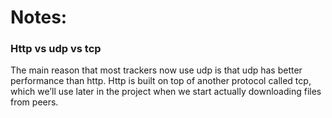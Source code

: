 # Notes:

### Http vs udp vs tcp
The main reason that most trackers now use udp is that udp has better performance than http. Http is built on top of another protocol called tcp, which we’ll use later in the project when we start actually downloading files from peers.